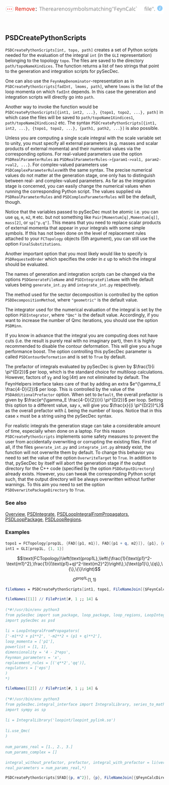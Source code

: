 ![0uw74idqq2ilw](img/0uw74idqq2ilw.svg)

```mathematica
 
```

## PSDCreatePythonScripts

`PSDCreatePythonScripts[int, topo, path]` creates a set of Python scripts needed for the evaluation of the integral `int` (in the `GLI` representation) belonging to the topology `topo`. The files are saved to the directory `path/topoNameXindices`. The function returns a list of two strings that point to the generation and integration scripts for pySecDec.

One can also use the `FeynAmpDenominator`-representation as in `PSDCreatePythonScripts[fadInt, lmoms, path]`, where `lmoms` is the list of the loop momenta on which `fadInt` depends. In this case the generation and integration scripts will directly go into `path`.

Another way to invoke the function would be `PSDCreatePythonScripts[{int1, int2, ...}, {topo1, topo2, ...}, path]` in which case the files will be saved to `path/topoName1Xindices1`, `path/topoName2Xindices2` etc. The syntax `PSDCreatePythonScripts[{int1, int2, ...}, {topo1, topo2, ...}, {path1, path2, ...}]` is also possible.

Unless you are computing a single scale integral with the scale variable set to unity, you must specify all external parameters (e.g. masses and scalar products of external momenta) and their numerical values via the corresponding options. For real-valued parameters use the option `PSDRealParameterRules` as `PSDRealParameterRules->{param1->val1, param2->val2, ...}`. For complex-valued parameters use `PSDComplexParameterRules`with the same syntax. The precise numerical values do not matter at the generation stage, one only has to distinguish between real- and complex-valued parameters. As far as the integration stage is concerned, you can easily change the numerical values when running the corresponding Python script. The values supplied via `PSDRealParameterRules` and `PSDComplexParameterRules` will be the default, though.

Notice that the variables passed to pySecDec must be atomic i.e. you can use `qq`, `m`, `m2`, `M` etc. but not  something like `Pair[Momentum[q],Momentum[q]]`, `mass[2]`, or `sp["p.q"]`. This means that you need to replace scalar products of external momenta that appear in your integrals with some simple symbols. If this has not been done on the level of replacement rules attached to your `FCTopology` objects (5th argument), you can still use the option `FinalSubstitutions`.

Another important option that you most likely would like to specify is `PSDRequestedOrder` which specifies the order in $\varepsilon$ up to which the integral should be evaluated.

The names of generation and integration scripts can be changed via the options `PSDGenerateFileName` and `PSDIntegrateFileName` with the default values being `generate_int.py` and `integrate_int.py` respectively.

The method used for the sector decomposition is controlled by the option `PSDDecompositionMethod`, where `"geometric"` is the default value.

The integrator used for the numerical evaluation of the integral is set by the option `PSDIntegrator`, where `"Qmc"` is the default value. Accordingly, if you want to increase the number of Qmc iterations, you should use the option `PSDMinn`.

If you know in advance that the integral you are computing does not have cuts (i.e. the result is purely real with no imaginary part), then it is highly recommended to disable the contour deformation. This will give you a huge performance boost. The option controlling this pySecDec parameter is called `PSDContourDeformation` and is set to `True` by default.

The prefactor of integrals evaluated by pySecDec is given by  $\frac{1}{i \pi^{D/2}}$ per loop, which is the standard choice for multiloop calculations. However, factors of $\gamma_E$ and $\log(4\pi)$ are not eliminated by default. The FeynHelpers interface takes care of that by adding  an extra $e^{\gamma_E \frac{4-D}{2}}$ per loop. This is controlled by the value of the `PSDAdditionalPrefactor` option. When set to `Default`, the overall prefactor is given by $\frac{e^{\gamma_E \frac{4-D}{2}}}{i \pi^{D/2}}$ per loop. Setting this option to a different value, say `x`, will give you
$\frac{x}{(i \pi^{D/2})^L}$ as the overall prefactor with $L$ being the number of loops. Notice that in this case `x` must be a string using the pySecDec syntax.

For realistic integrals the generation stage can take a considerable amount of time, especially when done on a laptop. For this reason `PSDCreatePythonScripts` implements some safety measures  to prevent the user from accidentally overwriting or corrupting the existing files. First of all, if the files `generate_int.py` and `integrate_int.py` already exist, the function will not overwrite them by default.
To change this behavior you need to set the value of the option `OverwriteTarget` to `True`.  In addition to that, pySecDec by itself will abort the generation stage if the output directory for the C++ code
(specified by the option `PSDOutputDirectory`) already exists. However, you can tweak the corresponding Python script such, that the output directory will be always overwritten without further warnings. To this aim you need to set the option `PSDOverwritePackageDirectory` to `True`.

### See also

[Overview](Extra/FeynHelpers.md), [PSDIntegrate](PSDIntegrate.md), [PSDLoopIntegralFromPropagators](PSDLoopIntegralFromPropagators.md), [PSDLoopPackage](PSDLoopPackage.md), [PSDLoopRegions](PSDLoopRegions.md).

### Examples

```mathematica
topo1 = FCTopology[prop1L, {FAD[{p1, m1}], FAD[{p1 + q, m2}]}, {p1}, {q}, {}, {}]
int1 = GLI[prop1L, {1, 1}]
```

$$\text{FCTopology}\left(\text{prop1L},\left\{\frac{1}{\text{p1}^2-\text{m1}^2},\frac{1}{(\text{p1}+q)^2-\text{m2}^2}\right\},\{\text{p1}\},\{q\},\{\},\{\}\right)$$

$$G^{\text{prop1L}}(1,1)$$

```mathematica
fileNames = PSDCreatePythonScripts[int1, topo1, FileNameJoin[{$FeynCalcDirectory, "Database"}], PSDRealParameterRules -> {qq -> 1. , m1 -> 2. , m2 -> 3.}, FinalSubstitutions -> {FCI@SPD[q] -> qq}, OverwriteTarget -> True];
```

```mathematica
fileNames[[1]] // FilePrint[#, 1 ;; 14] &

(*#!/usr/bin/env python3
from pySecDec import sum_package, loop_package, loop_regions, LoopIntegralFromPropagators
import pySecDec as psd

li = LoopIntegralFromPropagators(
['-m1**2 + p1**2', '-m2**2 + (p1 + q)**2'],
loop_momenta = ['p1'],
powerlist = [1, 1],
dimensionality = '4 - 2*eps',
Feynman_parameters = 'x',
replacement_rules = [('q**2','qq')],
regulators = ['eps']
)
*)
```

```mathematica
fileNames[[2]] // FilePrint[#, 1 ;; 14] &

(*#!/usr/bin/env python3
from pySecDec.integral_interface import IntegralLibrary, series_to_mathematica, series_to_maple, series_to_sympy
import sympy as sp

li = IntegralLibrary('loopint/loopint_pylink.so')

li.use_Qmc(
)

num_params_real = [1., 2., 3.]
num_params_complex = []

integral_without_prefactor, prefactor, integral_with_prefactor = li(verbose = True,
real_parameters = num_params_real,*)
```

```mathematica
PSDCreatePythonScripts[SFAD[{p, m^2}], {p}, FileNameJoin[{$FeynCalcDirectory, "Database", "tal1LInt"}], PSDRealParameterRules -> {m -> 1.}, OverwriteTarget -> True];
```